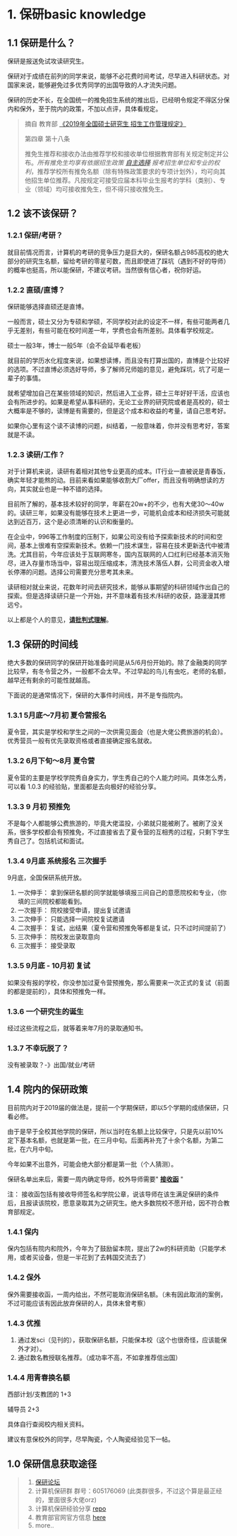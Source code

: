 # 1. 保研basic knowledge

## 1.1 保研是什么？

保研是报送免试攻读研究生。

保研对于成绩在前列的同学来说，能够不必花费时间考试，尽早进入科研状态。对国家来说，能够避免过多优秀同学的出国导致的人才流失问题。

保研的历史不长，在全国统一的推免招生系统的推出后，已经明令规定不得区分保内和保外，至于院内的政策，不加以点评，具体看规定。

> 摘自 教育部 [《2019年全国硕士研究生 招生工作管理规定》](http://www.moe.gov.cn/srcsite/A15/moe_778/s3113/201808/t20180821_345717.html)
>
> 第四章 第十八条
>
> 推免生推荐和接收办法由推荐学校和接收单位根据教育部有关规定制定并公布。_所有推免生均享有依据招生政策 <u>**自主选择**</u> 报考招生单位和专业的权利_，推荐学校所有推免名额（除有特殊政策要求的专项计划外），均可向其他招生单位推荐。凡按规定可接受应届本科毕业生报考的学科（类别）、专业（领域）均可接收推免生，但不得只接收推免生。



## 1.2 该不该保研？

### 1.2.1 保研/考研？

就目前情况而言，计算机的考研的竞争压力是巨大的，保研名额占985高校的绝大部分的研究生名额，留给考研的零星可数，而且即使进了踩坑（遇到不好的导师）的概率也挺高，所以能保研，不建议考研。当然很有信心者，祝你好运。

### 1.2.2 直硕/直博？

保研能够选择直硕还是直博。

一般而言，硕士又分为专硕和学硕，不同学校对此的设定不一样，有些可能两者几乎无差别，有些可能在校时间差一年，学费也会有所差别。具体看学校规定。

硕士一般3年，博士一般5年（会不会延毕看老板）

就目前的学历水化程度来说，如果想读博，而且没有打算出国的，直博是个比较好的选项。不过直博必须选好导师，多了解师兄师姐的意见，避免踩坑，坑了可是一辈子的事情。

就希望增加自己在某些领域的知识，然后进入工业界，硕士三年好好干活，应该也会有所进步的。如果是希望从事科研的，无论工业界的研究院或者是高校的，硕士大概率是不够的，读博是有需要的，但是这个成本和收益的考量，请自己思考好。

如果你心里有这个读不读博的问题，纠结着，一般意味着，你并没有思考好，答案就是不读。

### 1.2.3 读研/工作？

对于计算机来说，读研有着相对其他专业更高的成本。IT行业一直被说是青春饭，确实年轻才能熬的动。目前来看如果能够收割大厂offer，而且没有明确想读的方向，其实就业也是一种不错的选择。

目前所了解的，基本技术较好的同学，年薪在20w+的不少，也有大佬30～40w的。读研三年，如果没有能够在技术上更进一步，可能机会成本和经济损失可能就达到近百万，这个是必须清晰的认识和衡量的。

在企业中，996等工作制度的压制下，如果公司没有给予探索新技术的时间和空间，基本上很难有空探索新技术。依赖一门技术谋生，容易在技术更新迭代中被清洗。尤其目前，今年应该处于互联网寒冬，国内互联网的人口红利已经基本消灭殆尽，进入存量市场当中，容易出现压缩成本，清洗技术落伍人群，公司资金收入增长停滞的问题。选择公司需要充分思考其未来。

读研相对就业来说，花数年时间去研究技术，能够从事期望的科研领域作出自己的探索。但是选择读研只是一个开始，并不意味着有技术/科研的收获，路漫漫其修远兮。



以上都是个人的意见，<u>**请批判式理解**</u>。



## 1.3 保研的时间线

绝大多数的保研同学的保研开始准备时间是从5/6月份开始的。除了金融类的同学比较早，有冬令营之外，一般都不会太早。不过早起的鸟儿有虫吃，老师的名额，越早还有剩余的可能性就越高。

下面说的是通常情况下，保研的大事件时间线，并不是专指院内。

### 1.3.1  5月底～7月初 夏令营报名

夏令营，其实是学校和学生之间的一次供需见面会（也是大佬公费旅游的机会）。优秀营员一般有优先录取资格或者直接确定报名就收。

### 1.3.2  6月下旬～8月 夏令营

夏令营的主要是学校学院秀自身实力，学生秀自己的个人能力时间。具体怎么秀，可以看 1.0.3 的经验贴，里面都是去向极好的经验分享。

### 1.3.3  9 月初 预推免

不是每个人都能够公费旅游的，毕竟大佬滥投，小弟就只能被刷了。被刷了没关系，很多学校都会有预推免，不过直接省去了夏令营的互相秀的过程，只剩下学生秀自己了。包括机试和面试。

### 1.3.4  9月底  系统报名 三次握手

9月底，全国保研系统开放。

1. 一次伸手： 拿到保研名额的同学就能够填报三间自己的意愿院校和专业，（你填的三间院校都能看到。
2. 一次握手： 院校接受申请，提出复试邀请
3. 二次伸手： 只能选择一间院校复试邀请
4. 二次握手： 复试，出结果（夏令营和预推免等都是复试，只不过时间提前了）
5. 三次伸手： 院校发出录取意向
6. 三次握手： 接受录取

### 1.3.5  9月底 - 10月初 复试

如果没有报的学校，你没参加过夏令营预推免，那么需要来一次正式的复试（前面的都是提前的），具体和预推免一样。

### 1.3.6  一个研究生的诞生

经过这些流程之后，就等着来年7月的录取通知书。

### 1.3.7  不幸玩脱了？

没有被录取？-》出国/就业/考研



## 1.4 院内的保研政策

目前院内对于2019届的做法是，提前一个学期保研，即以5个学期的成绩保研，只看必修。

由于是早于全校其他学院的保研，所以当时在名额上比较保守，只是先以前10%定下基本名额，也就是第一批，在三月中旬。后面再补充了十余个名额，为第二批，在六月中旬。

今年如果不出意外，可能会绝大部分都是第一批（个人猜测）。

保研名单出来后，需要一周内确定导师，校外导师需要" <u>**接收函**</u> "

注： 接收函包括有接收导师签名和学院公章，说该导师在该生满足保研的条件后，且报读该院校，愿意录取其为之研究生。绝大多数院校不愿开给，因不符合教育部规定。



### 1.4.1 保内

保内包括有院内和院外，今年为了鼓励留本院，提出了2w的科研资助（只能学术用，或者买设备，但是一半花到了去韩国交流去了）

### 1.4.2 保外

保外需要接收函，一周内给出，不然可能取消保研名额。（未有因此取消的案例，不过可能应该有因此放弃保研的人，具体未曾考察）

### 1.4.3 优推

1. 通过发sci（见刊的），获取保研名额，只能保本校（这个也很奇怪，应该能保外才对）。
2. 通过数名教授联名推荐。（成功率不高，不如拿推荐信出国）

### 1.4.4 用青春换名额

西部计划/支教团的 1+3

辅导员 2+3

具体自行查阅校内相关资料。



建议有意保校外的同学，尽早陶瓷，个人陶瓷经验见下一帖。



## 1.0 保研信息获取途径

> 1. [保研论坛](www.eeban.com)
> 2. 计算机保研群 群号：605176069 (此类群很多，不过这个算是最正经的，里面很多大佬orz)
> 3. 计算机保研经验分享 [repo](https://github.com/shiyi001/baoyan-blog)
> 4. 教育部官网官方信息 [here](http://www.moe.gov.cn/jyb_zwfw/zwfw_fwxx/zhfu_ky/201809/t20180926_349899.html)
> 5. more..

